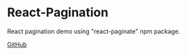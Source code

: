 # React-Pagination

React pagination demo using "react-paginate" npm package.

[GitHub](http://github.com)
